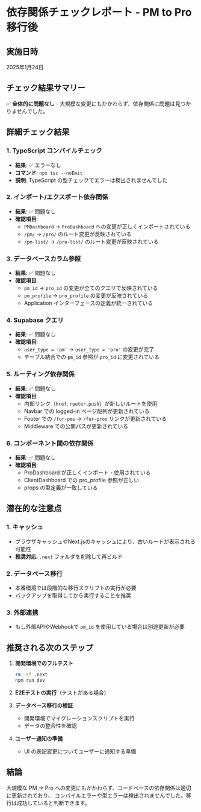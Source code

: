 # 依存関係チェックレポート - PM to Pro 移行後

## 実施日時
2025年1月24日

## チェック結果サマリー
✅ **全体的に問題なし** - 大規模な変更にもかかわらず、依存関係に問題は見つかりませんでした。

## 詳細チェック結果

### 1. TypeScript コンパイルチェック
- **結果**: ✅ エラーなし
- **コマンド**: `npx tsc --noEmit`
- **説明**: TypeScript の型チェックでエラーは検出されませんでした

### 2. インポート/エクスポート依存関係
- **結果**: ✅ 問題なし
- **確認項目**:
  - `PMDashboard` → `ProDashboard` への変更が正しくインポートされている
  - `/pm/` → `/pro/` のルート変更が反映されている
  - `/pm-list/` → `/pro-list/` のルート変更が反映されている

### 3. データベースカラム参照
- **結果**: ✅ 問題なし
- **確認項目**:
  - `pm_id` → `pro_id` の変更が全てのクエリで反映されている
  - `pm_profile` → `pro_profile` の変更が反映されている
  - Application インターフェースの定義が統一されている

### 4. Supabase クエリ
- **結果**: ✅ 問題なし
- **確認項目**:
  - `user_type = 'pm'` → `user_type = 'pro'` の変更が完了
  - テーブル結合での `pm_id` 参照が `pro_id` に変更されている

### 5. ルーティング依存関係
- **結果**: ✅ 問題なし
- **確認項目**:
  - 内部リンク（`href`, `router.push`）が新しいルートを使用
  - Navbar での logged-in ページ配列が更新されている
  - Footer での `/for-pms` → `/for-pros` リンクが更新されている
  - Middleware での公開パスが更新されている

### 6. コンポーネント間の依存関係
- **結果**: ✅ 問題なし
- **確認項目**:
  - ProDashboard が正しくインポート・使用されている
  - ClientDashboard での pro_profile 参照が正しい
  - props の型定義が一致している

## 潜在的な注意点

### 1. キャッシュ
- ブラウザキャッシュやNext.jsのキャッシュにより、古いルートが表示される可能性
- **推奨対応**: `.next` フォルダを削除して再ビルド

### 2. データベース移行
- 本番環境では段階的な移行スクリプトの実行が必要
- バックアップを取得してから実行することを推奨

### 3. 外部連携
- もし外部APIやWebhookで `pm_id` を使用している場合は別途更新が必要

## 推奨される次のステップ

1. **開発環境でのフルテスト**
   ```bash
   rm -rf .next
   npm run dev
   ```

2. **E2Eテストの実行**（テストがある場合）

3. **データベース移行の検証**
   - 開発環境でマイグレーションスクリプトを実行
   - データの整合性を確認

4. **ユーザー通知の準備**
   - UI の表記変更についてユーザーに通知する準備

## 結論
大規模な PM → Pro への変更にもかかわらず、コードベースの依存関係は適切に更新されており、
コンパイルエラーや型エラーは検出されませんでした。移行は成功していると判断できます。